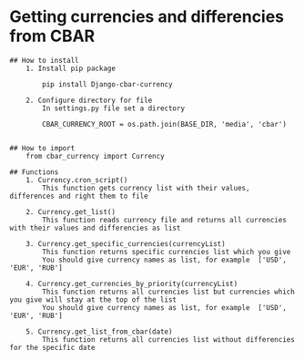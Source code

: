# Getting currencies and differencies from CBAR

    ## How to install
        1. Install pip package

            pip install Django-cbar-currency

        2. Configure directory for file
            In settings.py file set a directory

            CBAR_CURRENCY_ROOT = os.path.join(BASE_DIR, 'media', 'cbar')


    ## How to import
        from cbar_currency import Currency

    ## Functions
        1. Currency.cron_script()
            This function gets currency list with their values, differences and right them to file

        2. Currency.get_list()
            This function reads currency file and returns all currencies with their values and differencies as list

        3. Currency.get_specific_currencies(currencyList)
            This function returns specific currencies list which you give
            You should give currency names as list, for example  ['USD', 'EUR', 'RUB']

        4. Currency.get_currencies_by_priority(currencyList)
            This function returns all currencies list but currencies which you give will stay at the top of the list
            You should give currency names as list, for example  ['USD', 'EUR', 'RUB']

        5. Currency.get_list_from_cbar(date)
            This function returns all currencies list without differencies for the specific date

